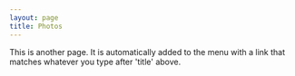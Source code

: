 ```yaml
---
layout: page
title: Photos
---
```


This is another page. It is automatically added to the menu with a link
that matches whatever you type after 'title' above.
